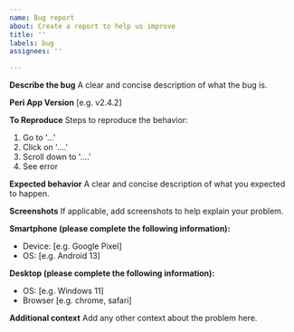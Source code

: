 ```yaml
---
name: Bug report
about: Create a report to help us improve
title: ''
labels: bug
assignees: ''

---
```


**Describe the bug**
A clear and concise description of what the bug is.

**Peri App Version**
[e.g. v2.4.2]

**To Reproduce**
Steps to reproduce the behavior:
1. Go to '...'
2. Click on '....'
3. Scroll down to '....'
4. See error

**Expected behavior**
A clear and concise description of what you expected to happen.

**Screenshots**
If applicable, add screenshots to help explain your problem.

**Smartphone (please complete the following information):**
 - Device: [e.g. Google Pixel]
 - OS: [e.g. Android 13]

**Desktop (please complete the following information):**
 - OS: [e.g. Windows 11]
 - Browser [e.g. chrome, safari]

**Additional context**
Add any other context about the problem here.
